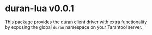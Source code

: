 # duran-lua v0.0.1

This package provides the [duran](https://github.com/aleclarson/duran) client driver with extra functionality  
by exposing the global `duran` namespace on your Tarantool server.

